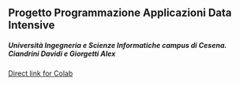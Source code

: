 ## Progetto Programmazione Applicazioni Data Intensive
##### Università Ingegneria e Scienze Informatiche campus di Cesena. Ciandrini Davidi e Giorgetti Alex

[Direct link for Colab](https://colab.research.google.com/github/alexgiorgetti/DataIntensive_Car_Prediction_Project/blob/main/Progetto_Programmazione_Data_Intensive.ipynb)
